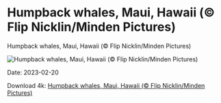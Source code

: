 # Humpback whales, Maui, Hawaii (© Flip Nicklin/Minden Pictures)

Humpback whales, Maui, Hawaii (© Flip Nicklin/Minden Pictures)

![Humpback whales, Maui, Hawaii (© Flip Nicklin/Minden Pictures)](https://bing.com/th?id=OHR.MauiWhale_EN-US1928366389_UHD.jpg&rf=LaDigue_UHD.jpg&pid=hp&w=1024&h=576&rs=1&c=4)

Date: 2023-02-20

Download 4k: [Humpback whales, Maui, Hawaii (© Flip Nicklin/Minden Pictures)](https://bing.com/th?id=OHR.MauiWhale_EN-US1928366389_UHD.jpg&rf=LaDigue_UHD.jpg&pid=hp&w=3840&h=2160&rs=1&c=4)

